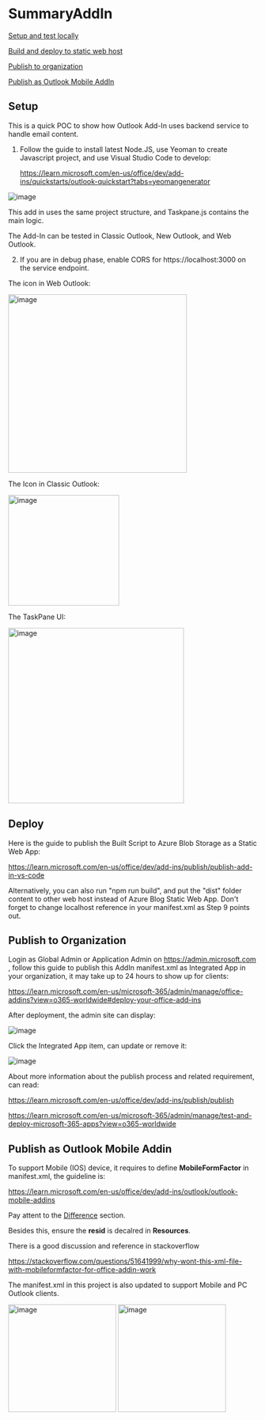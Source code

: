 # SummaryAddIn

[Setup and test locally](https://github.com/freistli/SummaryAddIn/blob/main/README.md#setup)

[Build and deploy to static web host](https://github.com/freistli/SummaryAddIn/blob/main/README.md#deploy)

[Publish to organization](https://github.com/freistli/SummaryAddIn/blob/main/README.md#publish-to-organization)

[Publish as Outlook Mobile AddIn](https://github.com/freistli/SummaryAddIn?tab=readme-ov-file#publish-as-outlook-mobile-addin)

## Setup
This is a quick POC to show how Outlook Add-In uses backend service to handle email content.

1. Follow the guide to install latest Node.JS, use Yeoman to create Javascript project, and use Visual Studio Code to develop:
   
   https://learn.microsoft.com/en-us/office/dev/add-ins/quickstarts/outlook-quickstart?tabs=yeomangenerator

![image](https://github.com/freistli/SummaryAddIn/assets/8623897/3e5364af-abe0-40ba-a7b9-4e4a8d9613d1)

  This add in uses the same project structure, and Taskpane.js contains the main logic. 
  
  The Add-In can be tested in Classic Outlook, New Outlook, and Web Outlook.
   
2. If you are in debug phase, enable CORS for https://localhost:3000 on the service endpoint.

The icon in Web Outlook:

<img width="361" alt="image" src="https://github.com/freistli/SummaryAddIn/assets/8623897/b06c4266-f819-4348-9514-d8af5b23a407">

The Icon in Classic Outlook:

<img width="224" alt="image" src="https://github.com/freistli/SummaryAddIn/assets/8623897/3c842d0c-9645-4b99-bd1a-d68d122bd189">


The TaskPane UI:

<img width="355" alt="image" src="https://github.com/freistli/SummaryAddIn/assets/8623897/a998f7f6-3ef1-49fc-b175-2584cf4de934">

## Deploy

Here is the guide to publish the Built Script to Azure Blob Storage as a Static Web App:

https://learn.microsoft.com/en-us/office/dev/add-ins/publish/publish-add-in-vs-code

Alternatively, you can also run "npm run build", and put the "dist" folder content to other web host instead of Azure Blog Static Web App. Don't forget to change localhost reference in your manifest.xml as Step 9 points out.

## Publish to Organization

Login as Global Admin or Application Admin on https://admin.microsoft.com , follow this guide to publish this AddIn manifest.xml as Integrated App in your organization, it may take up to 24 hours to show up for clients:

https://learn.microsoft.com/en-us/microsoft-365/admin/manage/office-addins?view=o365-worldwide#deploy-your-office-add-ins

After deployment, the admin site can display:

![image](https://github.com/freistli/SummaryAddIn/assets/8623897/2dfa5f83-3b7e-4410-a187-d3d8f5abf543)


Click the Integrated App item, can update or remove it:

![image](https://github.com/freistli/SummaryAddIn/assets/8623897/be7f3f9c-2f4d-40cb-8f02-513170ea61de)


About more information about the publish process and related requirement, can read:

https://learn.microsoft.com/en-us/office/dev/add-ins/publish/publish

https://learn.microsoft.com/en-us/microsoft-365/admin/manage/test-and-deploy-microsoft-365-apps?view=o365-worldwide

## Publish as Outlook Mobile Addin

To support Mobile (IOS) device, it requires to define **MobileFormFactor** in manifest.xml, the guideline is:

https://learn.microsoft.com/en-us/office/dev/add-ins/outlook/outlook-mobile-addins

Pay attent to the [Difference](https://learn.microsoft.com/en-us/office/dev/add-ins/outlook/outlook-mobile-addins#whats-different-on-mobile) section.

Besides this, ensure the **resid** is decalred in **Resources**. 

There is a good discussion and reference in stackoverflow 

https://stackoverflow.com/questions/51641999/why-wont-this-xml-file-with-mobileformfactor-for-office-addin-work

The manifest.xml in this project is also updated to support Mobile and PC Outlook clients.


<img width="218" alt="image" src="https://github.com/freistli/SummaryAddIn/assets/8623897/eb5e0ab8-de93-4e88-985f-f2398bd6a322">


<img width="218" alt="image" src="https://github.com/freistli/SummaryAddIn/assets/8623897/191e1fb7-5535-401b-ae67-92ca3aa08f78">

